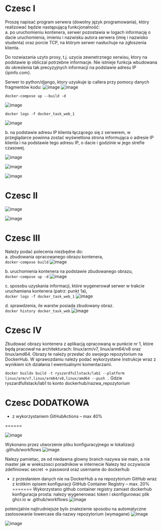 Czesc I
==============
Proszę napisać program serwera (dowolny język programowania), który realizować będzie następującą funkcjonalność: <br/>
a.	po uruchomieniu kontenera, serwer pozostawia w logach informację o dacie uruchomienia, imieniu i nazwisku autora serwera (imię i nazwisko studenta) oraz porcie TCP, na którym serwer nasłuchuje na zgłoszenia klienta. <br/>


Do rozwiazania uzyto proxy, t.j. uzycia zewnetrznego serwisu, ktory na podstawie ip obliczal potrzebne informacje. Nie istnieje funkcja wbudowana do okreslenia tak precyzyjnych informacji na podstawie adresu IP {ipinfo.com}.

Serwer to python/django, ktory uzyskuje ip callera przy pomocy danych fragmentów kodu:
![image](https://user-images.githubusercontent.com/41301282/170380451-62e91636-8528-4ba2-91d6-db2e0e29521d.png)
![image](https://user-images.githubusercontent.com/41301282/170380503-84fae09f-a174-46d7-877f-8e00bfc241c6.png)



``` 
docker-compose up --build -d
```

![image](https://user-images.githubusercontent.com/41301282/170371595-9e86bd1b-7b89-4638-8da5-5420914f7513.png)

```
docker logs -f docker_task_web_1
```
![image](https://user-images.githubusercontent.com/41301282/170372265-47b632c3-2bc9-451f-9f33-5f63a9d3fb86.png)

b.	na podstawie adresu IP klienta łączącego się z serwerem, w przeglądarce powinna zostać wyświetlona strona informująca o adresie IP klienta i na podstawie tego adresu IP, o dacie i godzinie w jego strefie czasowej.<br/>

![image](https://user-images.githubusercontent.com/41301282/170372307-ec5f94d2-cf53-47a3-bb1e-b9cf2845b3cd.png)

![image](https://user-images.githubusercontent.com/41301282/170372375-736e2086-c319-4ec1-a30c-fec0e749bb56.png)

![image](https://user-images.githubusercontent.com/41301282/170372346-dd9edafd-5821-4509-86f0-6418de26d4ca.png)

Czesc II
==========
![image](https://user-images.githubusercontent.com/41301282/170372470-cfb608d4-ef52-4bf4-a94d-2a8a16dff3ce.png)

![image](https://user-images.githubusercontent.com/41301282/170372489-f0e1dfee-7303-45d3-85b4-a3dcf130048f.png)


Czesc III
==========
Należy podać polecenia niezbędne do: <br/>
a.	zbudowania opracowanego obrazu kontenera, <br/>
```docker-compose build```
![image](https://user-images.githubusercontent.com/41301282/170377144-887af6b2-0bd2-439f-8daa-069c1b9da5e6.png)

b.	uruchomienia kontenera na podstawie zbudowanego obrazu, <br/>
``` docker-compose up -d ```
![image](https://user-images.githubusercontent.com/41301282/170377317-6dae76bf-ef4b-46e9-9e1b-81e643fc2d6b.png)

c.	sposobu uzyskania informacji, które wygenerował serwer w trakcie uruchamiana kontenera (patrz: punkt 1a), <br/>
``` docker logs -f docker_task_web_1 ```
![image](https://user-images.githubusercontent.com/41301282/170377550-683e34dd-7c29-4975-916f-6980676a6103.png)

d.	sprawdzenia, ile warstw posiada zbudowany obraz. <br/>
``` docker history docker_task_web ```
![image](https://user-images.githubusercontent.com/41301282/170373671-e598b75e-3a9a-4780-aad0-00cdb4091ef4.png)


Czesc IV
==========
Zbudować obrazy kontenera z aplikacją opracowaną w punkcie nr 1, które będą pracował na architekturach: linux/arm/v7, linux/arm64/v8 oraz linux/amd64. Obrazy te należy przesłać do swojego repozytorium na DockerHub. W sprawozdaniu należy podać wykorzystane instrukcje wraz z wynikiem ich działania I ewentualnymi komentarzami. <br />

```docker buildx build -t ryszardfullstack/lab1 --platform linux/arm/v7,linux/arm64/v8,linux/amd64 --push .```
Gdzie ryszardfullstack/lab1 to konto dockerhub/nazwa_repozytorium

Czesc DODATKOWA
==============

-	z wykorzystaniem GitHubActions – max 40%

======

![image](https://user-images.githubusercontent.com/41301282/170380169-51973f57-9d2d-4611-be99-c6065624ab39.png)


Wykonano przez utworzenie pliku konfiguracyjnego w lokalizacji .github/workflows
![image](https://user-images.githubusercontent.com/41301282/170374748-37c304c9-29b8-4c6c-919a-b7a9376b0dec.png)

Nalezy pamietac, ze od niedawna glowny branch nazywa sie main, a nie master jak w wiekszosci poradnikow w internecie
Nalezy tez oczywiscie zdefiniowac secret -> password oraz username do dockerhub

- z przesłaniem danych nie na DockerHub a na repozytorium GitHub wraz z krótkim opisem konfiguracji GitHub Container Registry – max. 20%
=======
Wykorzystano github container registry zamiast dockerhub
konfiguracja prosta:  nalezy wygenerowac token i skonfigurowac plik ghcr.io w .github/workflows
![image](https://user-images.githubusercontent.com/41301282/170376273-6f5673b1-eabc-4180-93c4-34b8427b0a71.png)

potencjalnie najtrudniejsze bylo znalezienie sposobu na automatyczne zastosowanie lowercase dla nazwy repozytorium (wymagane)
![image](https://user-images.githubusercontent.com/41301282/170379669-0b5963b5-7eba-4adf-81c0-63745e8b8884.png)


![image](https://user-images.githubusercontent.com/41301282/170379729-f1e1a6a5-448d-4c80-91de-92200839ebe4.png)

